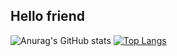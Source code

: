 ## Hello friend
![Anurag's GitHub stats](https://github-readme-stats.vercel.app/api?username=Jarlez&theme=dark&show_icons=true)
[![Top Langs](https://github-readme-stats.vercel.app/api/top-langs/?username=Jarlez)](https://github.com/Jarlez/github-readme-stats)
